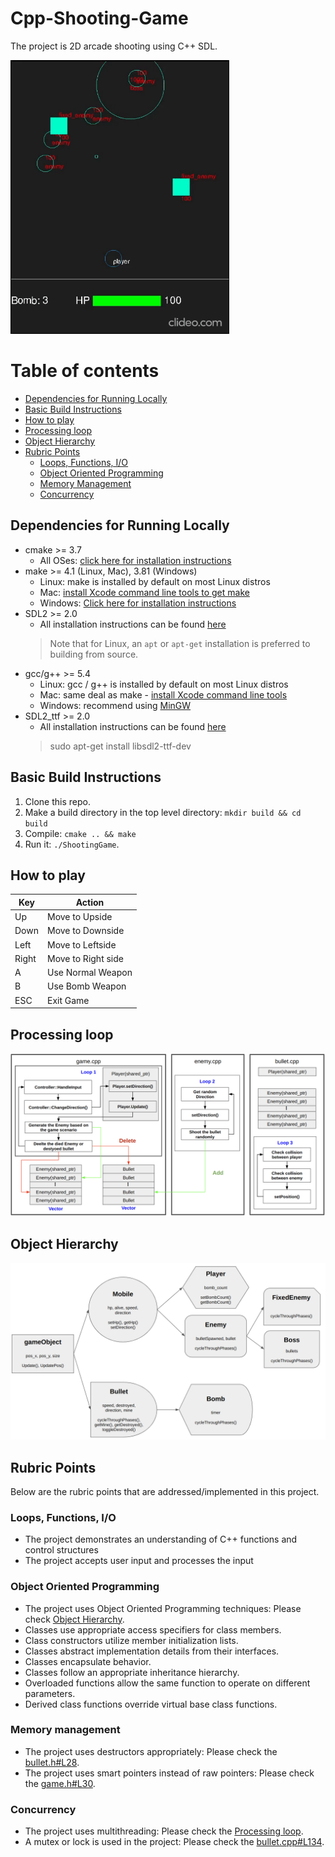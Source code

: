 # Cpp-Shooting-Game
The project is 2D arcade shooting using C++ SDL. 

<img src="images/demo_video.gif" width="350">

Table of contents
=================
<!--ts-->
   * [Dependencies for Running Locally](#dependencies-for-running-locally)
   * [Basic Build Instructions](#basic-build-instructions)
   * [How to play](#how-to-play)
   * [Processing loop](#processing-loop)
   * [Object Hierarchy](#object-hierarchy)
   * [Rubric Points](#rubric-points)
      * [Loops, Functions, I/O](#loops-functions-io)
      * [Object Oriented Programming](#object-oriented-programming)
      * [Memory Management](#memory-management)
      * [Concurrency](#concurrency)
<!--te-->

## Dependencies for Running Locally
* cmake >= 3.7
  * All OSes: [click here for installation instructions](https://cmake.org/install/)
* make >= 4.1 (Linux, Mac), 3.81 (Windows)
  * Linux: make is installed by default on most Linux distros
  * Mac: [install Xcode command line tools to get make](https://developer.apple.com/xcode/features/)
  * Windows: [Click here for installation instructions](http://gnuwin32.sourceforge.net/packages/make.htm)
* SDL2 >= 2.0
  * All installation instructions can be found [here](https://wiki.libsdl.org/Installation)
  >Note that for Linux, an `apt` or `apt-get` installation is preferred to building from source. 
* gcc/g++ >= 5.4
  * Linux: gcc / g++ is installed by default on most Linux distros
  * Mac: same deal as make - [install Xcode command line tools](https://developer.apple.com/xcode/features/)
  * Windows: recommend using [MinGW](http://www.mingw.org/)
* SDL2_ttf >= 2.0
  * All installation instructions can be found [here](https://wiki.libsdl.org/SDL2_ttf)
  > sudo apt-get install libsdl2-ttf-dev

## Basic Build Instructions
1. Clone this repo.
2. Make a build directory in the top level directory: `mkdir build && cd build`
3. Compile: `cmake .. && make`
4. Run it: `./ShootingGame`.

## How to play
| Key  | Action |
| ------------- | ------------- |
| Up  | Move to Upside  |
| Down  | Move to Downside  |
| Left  | Move to Leftside  |
| Right  | Move to Right side  |
| A  | Use Normal Weapon  |
| B  | Use Bomb Weapon  |
| ESC  | Exit Game  |

## Processing loop
<img src="images/ProcessingLoop.png" width="700">

## Object Hierarchy
<img src="images/ObjectHierarchy.png" width="700">

## Rubric Points
Below are the rubric points that are addressed/implemented in this project.

### Loops, Functions, I/O
* The project demonstrates an understanding of C++ functions and control structures
* The project accepts user input and processes the input

### Object Oriented Programming
* The project uses Object Oriented Programming techniques: Please check [Object Hierarchy](https://github.com/kimbring2/Cpp-Shooting-Game/tree/submission#object-hierarchy).
* Classes use appropriate access specifiers for class members.
* Class constructors utilize member initialization lists.
* Classes abstract implementation details from their interfaces.
* Classes encapsulate behavior.
* Classes follow an appropriate inheritance hierarchy.
* Overloaded functions allow the same function to operate on different parameters.
* Derived class functions override virtual base class functions.

### Memory management
* The project uses destructors appropriately: Please check the [bullet.h#L28](https://github.com/kimbring2/Cpp-Shooting-Game/blob/submission/src/bullet.h#L28).
* The project uses smart pointers instead of raw pointers: Please check the [game.h#L30](https://github.com/kimbring2/Cpp-Shooting-Game/blob/submission/src/game.h#L30).

### Concurrency
* The project uses multithreading: Please check the [Processing loop](https://github.com/kimbring2/Cpp-Shooting-Game/tree/submission#processing-loop).
* A mutex or lock is used in the project: Please check the [bullet.cpp#L134](https://github.com/kimbring2/Cpp-Shooting-Game/blob/submission/src/bullet.cpp#L134).
